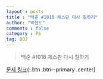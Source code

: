 ```yaml
---
layout : posts
title : "백준 #1018 체스판 다시 칠하기"
author: "박현도"
comments : false
category : PS
tag: BOJ
---
```


> 백준 #1018 체스판 다시 칠하기

[문제 링크](https://acmicpc.net/problem/1018){:.btn .btn--primary .center}

<script src="https://gist.github.com/hyundoarch/fe342c1118001cf01a61f908ade08beb.js"></script>
